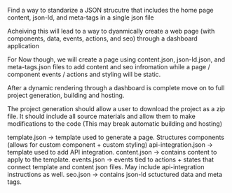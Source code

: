 Find a way to standarize a JSON  strucutre that includes the home page content, json-ld, and meta-tags in a single json file

Acheiving this will lead to a way to dyanmically create a web page (with components, data, events, actions, and seo) through a dashboard application


For Now though, we will create a page using content.json, json-ld.json, and meta-tags.json files to add content and seo infromation while a page / component events / actions and styling  will be static.

After a dynamic rendering through a dashboard is complete move on to full project generation, building and hosting.

The project generation should allow a user to download the project as a zip file. It should include all source materials and allow them to make modifications to the code (This may break automatic building and hosting)


template.json -> template used to generate a page. Structures components (allows for custom component + custom styling)
api-integration.json -> template used to add API integration.
content.json -> contains content to apply to the template.
events.json -> events tied to actions + states that connect template and content json files. May include api-integration instructions as well.
seo.json -> contains json-ld sctuctured data and meta tags.